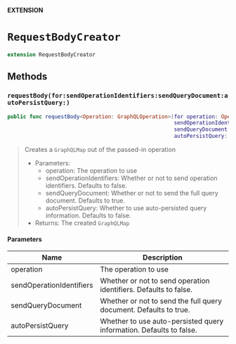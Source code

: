 **EXTENSION**

# `RequestBodyCreator`
```swift
extension RequestBodyCreator
```

## Methods
### `requestBody(for:sendOperationIdentifiers:sendQueryDocument:autoPersistQuery:)`

```swift
public func requestBody<Operation: GraphQLOperation>(for operation: Operation,
                                                     sendOperationIdentifiers: Bool = false,
                                                     sendQueryDocument: Bool = true,
                                                     autoPersistQuery: Bool = false) -> GraphQLMap
```

> Creates a `GraphQLMap` out of the passed-in operation
>
> - Parameters:
>   - operation: The operation to use
>   - sendOperationIdentifiers: Whether or not to send operation identifiers. Defaults to false.
>   - sendQueryDocument: Whether or not to send the full query document. Defaults to true.
>   - autoPersistQuery: Whether to use auto-persisted query information. Defaults to false.
> - Returns: The created `GraphQLMap`

#### Parameters

| Name | Description |
| ---- | ----------- |
| operation | The operation to use |
| sendOperationIdentifiers | Whether or not to send operation identifiers. Defaults to false. |
| sendQueryDocument | Whether or not to send the full query document. Defaults to true. |
| autoPersistQuery | Whether to use auto-persisted query information. Defaults to false. |